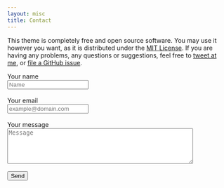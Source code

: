 ```yaml
---
layout: misc
title: Contact
---
```


This theme is completely free and open source software. You may use it however you want, as it is distributed under the [MIT License](http://choosealicense.com/licenses/mit/). If you are having any problems, any questions or suggestions, feel free to [tweet at me](https://twitter.com/intent/tweet?text=My%question%about%Millennial%is:%&amp;via=paululele), or [file a GitHub issue](https://github.com/lenpaul/Millennial/issues/new).

<div class="form-style">
<form id="contactform" method="POST">
    <label for="name">Your name</label><br>
    <input type="text" name="name" placeholder="Name" required><br><br>
    <label for="_replyto">Your email</label><br>
    <input type="email" name="_replyto" placeholder="example@domain.com" required><br><br>
    <label for="message">Your message</label><br>
    <textarea name="message" rows="5" cols="50" placeholder="Message" required></textarea>
    <input type="hidden" name="_subject" value="[throughaglass.io] new contact!" /><br><br>
    <input type="text" name="_gotcha" style="display:none" />
    <input type="submit" value="Send">
</form>
</div>
<script>
    var contactform =  document.getElementById('contactform');
    contactform.setAttribute('action', 'https://formspree.io/' + 'vitor191291' + '@' + 'gmail' + '.' + 'com');
</script>
